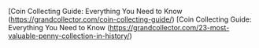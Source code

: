[Coin Collecting Guide: Everything You Need to Know (https://grandcollector.com/coin-collecting-guide/)
[Coin Collecting Guide: Everything You Need to Know (https://grandcollector.com/23-most-valuable-penny-collection-in-history/)
